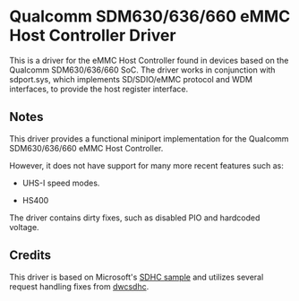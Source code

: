 # Qualcomm SDM630/636/660 eMMC Host Controller Driver

This is a driver for the eMMC Host Controller found in devices based on the Qualcomm SDM630/636/660 SoC. The driver works in conjunction with sdport.sys, which implements SD/SDIO/eMMC protocol and WDM interfaces, to provide the host register interface.

## Notes

This driver provides a functional miniport implementation for the Qualcomm SDM630/636/660 eMMC Host Controller. 

However, it does not have support for many more recent features such as:

- UHS-I speed modes.

- HS400

The driver contains dirty fixes, such as disabled PIO and hardcoded voltage.

## Credits

This driver is based on Microsoft's [SDHC sample](https://github.com/microsoft/Windows-driver-samples/tree/main/sd/miniport/sdhc) and utilizes several request handling fixes from [dwcsdhc](https://github.com/worproject/Rockchip-Windows-Drivers/tree/master/drivers/sd/dwcsdhc).